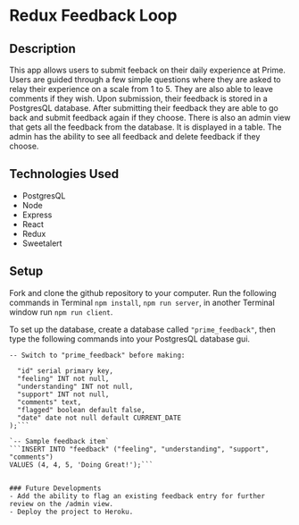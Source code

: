 # Redux Feedback Loop

## Description
This app allows users to submit feeback on their daily experience at Prime. Users are guided through a few simple questions where they are asked to relay their experience on a scale from 1 to 5. They are also able to leave comments if they wish. Upon submission, their feedback is stored in a PostgresQL database. After submitting their feedback they are able to go back and submit feedback again if they choose. There is also an admin view that gets all the feedback from the database. It is displayed in a table. The admin has the ability to see all feedback and delete feedback if they choose.

## Technologies Used
- PostgresQL
- Node
- Express
- React
- Redux
- Sweetalert

## Setup
Fork and clone the github repository to your computer. Run the following commands in Terminal `npm install`, `npm run server`, in another Terminal window run `npm run client`.

To set up the database, create a database called `"prime_feedback"`, then type the following commands into your PostgresQL database gui.

`-- Switch to "prime_feedback" before making:`
```CREATE TABLE "feedback" (
  "id" serial primary key,
  "feeling" INT not null,
  "understanding" INT not null,
  "support" INT not null,
  "comments" text,
  "flagged" boolean default false,
  "date" date not null default CURRENT_DATE
);```

`-- Sample feedback item`
```INSERT INTO "feedback" ("feeling", "understanding", "support", "comments")
VALUES (4, 4, 5, 'Doing Great!');```


### Future Developments
- Add the ability to flag an existing feedback entry for further review on the /admin view.
- Deploy the project to Heroku.

